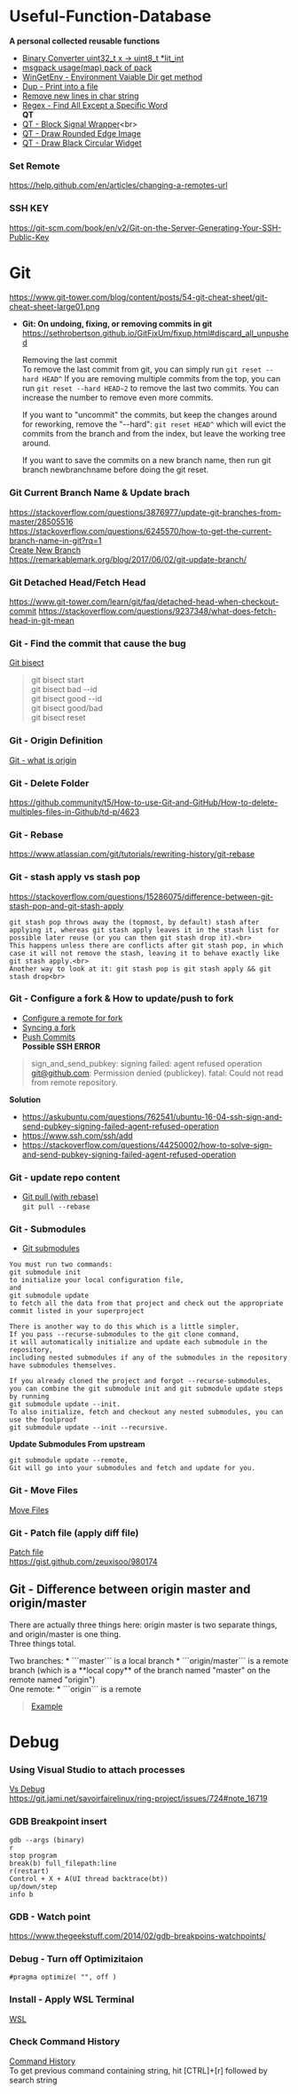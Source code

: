 # Useful-Function-Database

**A personal collected reusable functions**

- [Binary Converter uint32_t x -> uint8_t *lit_int](https://github.com/MingruiZhangW/Useful-Function-Database/blob/master/Binary%20Converter%20from%20uint32_t%20to%20uint8_t.md)
- [msgpack usage(map) pack of pack](https://github.com/MingruiZhangW/Useful-Function-Database/blob/master/msgpack%20usage(map)%20pack%20of%20pack.md)
- [WinGetEnv - Environment Vaiable Dir get method](https://github.com/MingruiZhangW/Useful-Function-Database/blob/master/WinGetEnv-Environment%20Variable%20Dir%20get%20method.md)
- [Dup - Print into a file](https://github.com/MingruiZhangW/Useful-Function-Database/blob/master/Create_a_file_to_print.md)
- [Remove new lines in char string](https://github.com/MingruiZhangW/Useful-Function-Database/blob/master/Remove_new_lines_in_char.md)
- [Regex - Find All Except a Specific Word](https://github.com/MingruiZhangW/Useful-Function-Database/blob/master/Regex-Find%20All%20Except%20a%20Specific%20Word.md)<br>
**QT**
- [QT - Block Signal Wrapper](https://github.com/MingruiZhangW/Useful-Function-Database/blob/master/QT%20Block%20Signal%20Wrapper%20(For%20Toggle%20Button%20and%20etc.).md)<br>
- [QT - Draw Rounded Edge Image](https://github.com/MingruiZhangW/Useful-Function-Database/blob/master/QT-Draw_Rounded_Edge_Photo.md)<br>
- [QT - Draw Black Circular Widget](https://github.com/MingruiZhangW/Useful-Function-Database/blob/master/QT%20-%20Draw%20Black%20Circular%20Widget.md)<br>

### Set Remote
https://help.github.com/en/articles/changing-a-remotes-url

### SSH KEY
https://git-scm.com/book/en/v2/Git-on-the-Server-Generating-Your-SSH-Public-Key

# Git 
https://www.git-tower.com/blog/content/posts/54-git-cheat-sheet/git-cheat-sheet-large01.png<br>
- **Git: On undoing, fixing, or removing commits in git**
https://sethrobertson.github.io/GitFixUm/fixup.html#discard_all_unpushed

    Removing the last commit<br>
    To remove the last commit from git, you can simply run `git reset --hard HEAD^` If you are removing multiple commits from the top, you can run `git reset --hard HEAD~2` to remove the last two commits. You can increase the number to remove even more commits.

    If you want to "uncommit" the commits, but keep the changes around for reworking, remove the "--hard": `git reset HEAD^` which will evict the commits from the branch and from the index, but leave the working tree around.

    If you want to save the commits on a new branch name, then run git branch newbranchname before doing the git reset.

### Git Current Branch Name & Update brach 
https://stackoverflow.com/questions/3876977/update-git-branches-from-master/28505516 <br>
https://stackoverflow.com/questions/6245570/how-to-get-the-current-branch-name-in-git?rq=1 <br>
[Create New Branch](https://www.atlassian.com/git/tutorials/using-branches)<br>
https://remarkablemark.org/blog/2017/06/02/git-update-branch/
### Git Detached Head/Fetch Head
https://www.git-tower.com/learn/git/faq/detached-head-when-checkout-commit
https://stackoverflow.com/questions/9237348/what-does-fetch-head-in-git-mean

### Git - Find the commit that cause the bug
[Git bisect](https://git-scm.com/docs/git-bisect)<br>
> git bisect start<br>
git bisect bad --id<br>
git bisect good --id<br>
git bisect good/bad<br>
git bisect reset<br>

### Git - Origin Definition
[Git - what is origin](https://stackoverflow.com/questions/9529497/what-is-origin-in-git)

### Git - Delete Folder
https://github.community/t5/How-to-use-Git-and-GitHub/How-to-delete-multiples-files-in-Github/td-p/4623

### Git - Rebase
https://www.atlassian.com/git/tutorials/rewriting-history/git-rebase

### Git - stash apply vs stash pop
https://stackoverflow.com/questions/15286075/difference-between-git-stash-pop-and-git-stash-apply
```
git stash pop throws away the (topmost, by default) stash after applying it, whereas git stash apply leaves it in the stash list for possible later reuse (or you can then git stash drop it).<br>
This happens unless there are conflicts after git stash pop, in which case it will not remove the stash, leaving it to behave exactly like git stash apply.<br>
Another way to look at it: git stash pop is git stash apply && git stash drop<br>
```
### Git - Configure a fork & How to update/push to fork
- [Configure a remote for fork](https://help.github.com/en/articles/configuring-a-remote-for-a-fork)<br>
- [Syncing a fork](https://help.github.com/en/articles/syncing-a-fork)<br>
- [Push Commits](https://help.github.com/en/articles/pushing-commits-to-a-remote-repository)<br>
**Possible SSH ERROR**
>sign_and_send_pubkey: signing failed: agent refused operation
git@github.com: Permission denied (publickey).
fatal: Could not read from remote repository.

**Solution**
- https://askubuntu.com/questions/762541/ubuntu-16-04-ssh-sign-and-send-pubkey-signing-failed-agent-refused-operation <br>
- https://www.ssh.com/ssh/add <br>
- https://stackoverflow.com/questions/44250002/how-to-solve-sign-and-send-pubkey-signing-failed-agent-refused-operation <br>

### Git - update repo content
- [Git pull (with rebase)](https://www.atlassian.com/git/tutorials/syncing/git-pull)<br>
`git pull --rebase`

### Git - Submodules
- [Git submodules](https://git-scm.com/book/en/v2/Git-Tools-Submodules)<br>
```
You must run two commands: 
git submodule init 
to initialize your local configuration file, 
and 
git submodule update 
to fetch all the data from that project and check out the appropriate commit listed in your superproject

There is another way to do this which is a little simpler, 
If you pass --recurse-submodules to the git clone command,
it will automatically initialize and update each submodule in the repository,
including nested submodules if any of the submodules in the repository have submodules themselves.

If you already cloned the project and forgot --recurse-submodules,
you can combine the git submodule init and git submodule update steps by running
git submodule update --init.
To also initialize, fetch and checkout any nested submodules, you can use the foolproof
git submodule update --init --recursive.
```
**Update Submodules From upstream**
```
git submodule update --remote,
Git will go into your submodules and fetch and update for you.
```
### Git - Move Files
[Move Files](https://githowto.com/moving_files)<br>

### Git - Patch file (apply diff file)
[Patch file](https://medium.com/odds-team/create-a-patch-file-from-git-diff-c746be60d1e)<br>
https://gist.github.com/zeuxisoo/980174

## Git - Difference between origin master and origin/master
<p>There are actually three things here: origin master is two separate things, and origin/master is one thing.<br>Three things total.</p>
Two branches:
* ```master``` is a local branch
* ```origin/master``` is a remote branch (which is a **local copy** of the branch named "master" on the remote named "origin")<br>
One remote:
* ```origin``` is a remote

> [Example](https://stackoverflow.com/questions/18137175/in-git-what-is-the-difference-between-origin-master-vs-origin-master)<br>
# Debug

### Using Visual Studio to attach processes
[Vs Debug](https://stackoverflow.com/questions/8167610/how-do-i-attach-visual-studio-to-a-process-that-is-not-started-yet)<br>
https://git.jami.net/savoirfairelinux/ring-project/issues/724#note_16719
### GDB Breakpoint insert
    gdb --args (binary)
    r 
    stop program
    break(b) full_filepath:line
    r(restart)
    Control + X + A(UI thread backtrace(bt))
    up/down/step
    info b
### GDB - Watch point
https://www.thegeekstuff.com/2014/02/gdb-breakpoins-watchpoints/<br>

### Debug - Turn off Optimizitaion
    #pragma optimize( "", off )
### Install - Apply WSL Terminal
[WSL](https://github.com/MingruiZhangW/Useful-Function-Database/blob/master/WSL-Windows%20Subsystem%20Linux/Readme.md)<br>
### Check Command History
[Command History](https://www.cyberciti.biz/faq/linux-unix-shell-history-search-command/)<br>
To get previous command containing string, hit [CTRL]+[r] followed by search string
